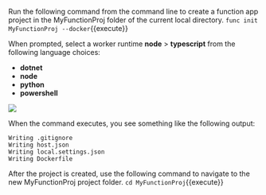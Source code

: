 Run the following command from the command line to create a function app project in the MyFunctionProj folder of the current local directory. 
`func init MyFunctionProj --docker`{{execute}}

When prompted, select a worker runtime **node** > **typescript** from the following language choices:

- **dotnet** 
- **node** 
- **python** 
- **powershell** 

![](https://github.com/fenago/katacoda-scenarios/raw/master/azure-functions/azure-functions-docker/steps/3/1.JPG)

When the command executes, you see something like the following output:

```
Writing .gitignore
Writing host.json
Writing local.settings.json
Writing Dockerfile
```

After the project is created, use the following command to navigate to the new MyFunctionProj project folder.
`cd MyFunctionProj`{{execute}}


